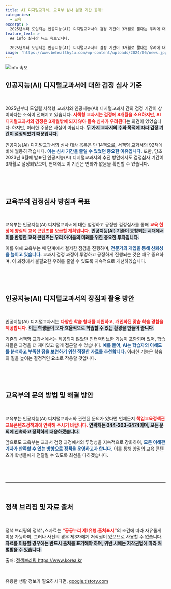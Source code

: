 ```yaml
---
title: AI 디지털교과서, 교육부 심사 검정 기간 공개!
categories:
  - 교육
excerpt: >
  2025년부터 도입되는 인공지능(AI) 디지털교과서의 검정 기간이 3개월로 짧다는 우려에 대해 교육부가 해명했습니다. 적은 교과서 수에 맞춰 설정된 기간이라며, 최상의 품질을 보장하겠다고 밝혔습니다. 클릭하여 자세히 알아보세요!
feature_text: >
  ## info 실시간 뉴스 속보입니다.

  2025년부터 도입되는 인공지능(AI) 디지털교과서의 검정 기간이 3개월로 짧다는 우려에 대해 교육부가 해명했습니다. 적은 교과서 수에 맞춰 설정된 기간이라며, 최상의 품질을 보장하겠다고 밝혔습니다. 클릭하여 자세히 알아보세요!
image: 'https://www.behealthy4u.com/wp-content/uploads/2024/06/news.jpg'
---
```


<p><img src="https://www.behealthy4u.com/wp-content/uploads/2024/06/news.jpg" alt="info 속보" /></p>

<h2 data-ke-size="size26">인공지능(AI) 디지털교과서에 대한 검정 심사 기준</h2>

<p data-ke-size="size16">&nbsp;</p>

<p>2025년부터 도입될 서책형 교과서와 인공지능(AI) 디지털교과서 간의 검정 기간이 상이하다는 소식이 전해지고 있습니다. <b><span style="color: #ee2323;">서책형 교과서는 검정에 8개월을 소요하지만, AI 디지털교과서의 검정은 3개월밖에 되지 않아 졸속 심사가 우려된다</span></b>는 의견이 있었습니다. 하지만, 이러한 주장은 사실이 아닙니다. <b><span style="background-color: #21538527;"> 두 가지 교과서의 수와 목적에 따라 검정 기간이 설정되었기 때문입니다.</span></b></p>

<p>인공지능(AI) 디지털교과서의 심사 대상 목록은 단 14책으로, 서책형 교과서의 92책에 비해 월등히 적습니다. <b><span style="color: #1a5490;">이는 심사 기간을 줄일 수 있었던 중요한 이유입니다.</span></b> 또한, 당초 2023년 6월에 발표된 인공지능(AI) 디지털교과서의 추진 방안에서도 검정심사 기간이 3개월로 설정되었으며, 현재에도 이 기간은 변화가 없음을 확인할 수 있습니다.</p>

<p><br></p>

<p data-ke-size="size16">&nbsp;</p>

<h2 data-ke-size="size26">교육부의 검정심사 방침과 목표</h2>

<p data-ke-size="size16">&nbsp;</p>

<p>교육부는 인공지능(AI) 디지털교과서에 대한 엄정하고 공정한 검정심사를 통해 <b><span style="color: #ee2323;">교육 현장에 양질의 교육 콘텐츠를 보급할 계획입니다.</span></b> <b><span style="background-color: #21538527;">인공지능(AI) 기술이 요청되는 시대에서 이를 반영한 교육 콘텐츠는 우리 아이들의 미래를 위한 중요한 투자입니다.</span></b> </p>

<p>이를 위해 교육부는 매 단계에서 철저한 점검을 진행하며, <b><span style="color: #1a5490;">전문가의 개입을 통해 신뢰성을 높이고 있습니다.</span></b> 교과서 검정 과정이 투명하고 공정하게 진행되는 것은 매우 중요하며, 이 과정에서 불필요한 우려를 줄일 수 있도록 지속적으로 개선하겠습니다.</p>

<p><br></p>

<p data-ke-size="size16">&nbsp;</p>

<h2 data-ke-size="size26">인공지능(AI) 디지털교과서의 장점과 활용 방안</h2>

<p data-ke-size="size16">&nbsp;</p>

<p>인공지능(AI) 디지털교과서는 <b><span style="color: #ee2323;">다양한 학습 형태를 지원하고, 개인화된 맞춤 학습 경험을 제공합니다.</span></b> <b><span style="background-color: #21538527;">이는 학생들이 보다 효율적으로 학습할 수 있는 환경을 만들어 줍니다.</span></b> </p>

<p>기존의 서책형 교과서에서는 제공되지 않았던 인터랙티브한 기능이 포함되어 있어, 학습자들은 과정을 더 재미있고 쉽게 접근할 수 있습니다. <b><span style="color: #1a5490;">예를 들어, AI는 학습자의 이해도를 분석하고 부족한 점을 보완하기 위한 적절한 자료를 추천합니다.</span></b> 이러한 기능은 학습의 질을 높이는 결정적인 요소로 작용할 것입니다.</p>

<p><br></p>

<p data-ke-size="size16">&nbsp;</p>

<h2 data-ke-size="size26">교육부의 문의 방법 및 해결 방안</h2>

<p data-ke-size="size16">&nbsp;</p>

<p>교육부는 인공지능(AI) 디지털교과서와 관련된 문의가 있다면 언제든지 <b><span style="color: #ee2323;">책임교육정책관 교육콘텐츠정책과에 연락해 주시기 바랍니다.</span></b> <b><span style="background-color: #21538527;">연락처는 044-203-6474이며, 모든 문의에 신속하고 정확하게 대응하겠습니다.</span></b></p>

<p>앞으로도 교육부는 교과서 검정 과정에서의 투명성을 지속적으로 강화하여, <b><span style="color: #1a5490;">모든 이해관계자가 만족할 수 있는 방향으로 정책을 운영하고자 합니다.</span></b> 이를 통해 양질의 교육 콘텐츠가 학생들에게 전달될 수 있도록 최선을 다하겠습니다.</p>

<p><br></p>

<p data-ke-size="size16">&nbsp;</p>

<hr>

<p data-ke-size="size16">&nbsp;</p>

<h2 data-ke-size="size26">정책 브리핑 및 자료 출처</h2>

<p data-ke-size="size16">&nbsp;</p>

<p>정책 브리핑의 정책뉴스자료는 <b><span style="color: #ee2323;">“공공누리 제1유형:출처표시”</span></b>의 조건에 따라 자유롭게 이용 가능하며, 그러나 사진의 경우 제3자에게 저작권이 있으므로 사용할 수 없습니다. <b><span style="background-color: #21538527;">자료를 이용할 경우에는 반드시 출처를 표기해야 하며, 위반 시에는 저작권법에 따라 처벌받을 수 있습니다.</span></b> </p>

<p>출처: <a href="https://https://www.korea.kr">정책브리핑 https://www.korea.kr</a> </p>

<p data-ke-size="size16">&nbsp;</p>
유용한 생활 정보가 필요하시다면, <a href="https://qoogle.tistory.com" rel="dofollow">qoogle.tistory.com</a>


